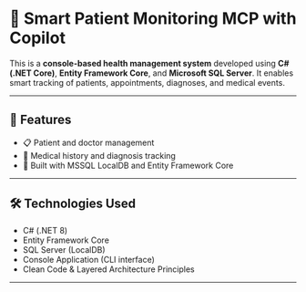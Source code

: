 # 🏥 Smart Patient Monitoring MCP with Copilot

This is a **console-based health management system** developed using **C# (.NET Core)**, **Entity Framework Core**, and **Microsoft SQL Server**. It enables smart tracking of patients, appointments, diagnoses, and  medical events.

---

## 🚀 Features

- 📋 Patient and doctor management
- 🧠 Medical history and diagnosis tracking
- 💾 Built with MSSQL LocalDB and Entity Framework Core

---

## 🛠️ Technologies Used

- C# (.NET 8)
- Entity Framework Core
- SQL Server (LocalDB)
- Console Application (CLI interface)
- Clean Code & Layered Architecture Principles

---


